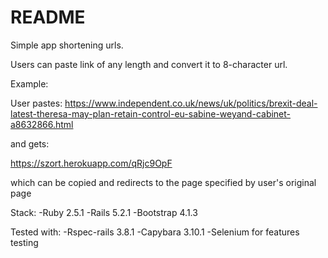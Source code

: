 # README

Simple app shortening urls.

Users can paste link of any length and convert it to
8-character url.

Example:

User pastes:
  https://www.independent.co.uk/news/uk/politics/brexit-deal-latest-theresa-may-plan-retain-control-eu-sabine-weyand-cabinet-a8632866.html

and gets:

  https://szort.herokuapp.com/qRjc9OpF

which can be copied and redirects to the page specified by user's original page



Stack:
  -Ruby      2.5.1
  -Rails     5.2.1
  -Bootstrap 4.1.3

Tested with:
  -Rspec-rails 3.8.1
  -Capybara    3.10.1
  -Selenium for features testing
